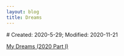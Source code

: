 ```yaml
---
layout: blog
title: Dreams
---
```

<span class="hidden-text"># Created: 2020-5-29; Modified: 2020-11-21</span>

[My Dreams (2020 Part I)](/fiction/2020/05/29/my-dreams-2020-1.html)

<!-- [My Dreams (2020 Part II)](/fiction/2020/12/21/my-dreams-2020-2.html) -->
